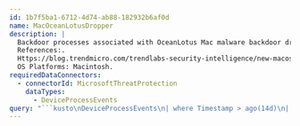```yaml
---
id: 1b7f5ba1-6712-4d74-ab88-182932b6af0d
name: MacOceanLotusDropper
description: |
  Backdoor processes associated with OceanLotus Mac malware backdoor dropper.
  References:.
  Https://blog.trendmicro.com/trendlabs-security-intelligence/new-macos-backdoor-linked-to-oceanlotus-found/.
  OS Platforms: Macintosh.
requiredDataConnectors:
  - connectorId: MicrosoftThreatProtection
    dataTypes:
      - DeviceProcessEvents
query: "```kusto\nDeviceProcessEvents\n| where Timestamp > ago(14d)\n| where ProcessCommandLine contains \"theme0\" \n| project Timestamp, DeviceId , DeviceName, AccountName , AccountSid , InitiatingProcessCommandLine , ProcessCommandLine  \n| top 100 by Timestamp \n```"
---
```


